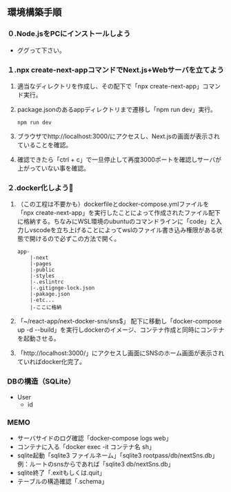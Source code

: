 ## 環境構築手順
### ０.Node.jsをPCにインストールしよう
- ググって下さい。
### １.npx create-next-appコマンドでNext.js+Webサーバを立てよう

1. 適当なディレクトリを作成し、その配下で「npx create-next-app」コマンド実行。

2. package.jsonのあるappディレクトリまで遷移し「npm run dev」実行。

   ```
   npm run dev
   ```

3. ブラウザでhttp://localhost:3000/にアクセスし、Next.jsの画面が表示されていることを確認。

4. 確認できたら「ctrl + c」で一旦停止して再度3000ポートを確認しサーバが上がっていない事を確認。

### ２.docker化しよう:whale:

1. （この工程は不要かも）dockerfileとdocker-compose.ymlファイルを「npx create-next-app」を実行したことによって作成されたファイル配下に格納する。ちなみにWSL環境のubuntuのコマンドラインに「code」と入力しvscodeを立ち上げることによってwslのファイル書き込み権限がある状態で開けるので必ずこの方法で開く。

   ```
   app-
       |-next
       |-pages
       |-public
       |-styles
       |-.eslintrc
       |-.gitignge-lock.json
       |-pakage.json
       |-etc...
       |-ここに格納
   ```

2. 「~/react-app/next-docker-sns/sns$」 配下に移動し「docker-compose up -d --build」を実行しdockerのイメージ、コンテナ作成と同時にコンテナを起動させる。

3. 「http://localhost:3000/」にアクセスし画面にSNSのホーム画面が表示されていればdocker化完了。

### DBの構造（SQLite）
- User
  - id

### MEMO
- サーバサイドのログ確認「docker-compose logs web」
- コンテナに入る「docker exec -it コンテナ名 sh」
- sqlite起動「sqlite3 ファイルネーム」「sqlite3 rootpass/db/nextSns.db」例：ルートのsnsからであれば「sqlite3 db/nextSns.db」
- sqlite終了「.exitもしくは.quit」
- テーブルの構造確認「.schema」


